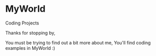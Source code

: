 MyWorld
=======

Coding Projects

Thanks for stopping by, 

You must be trying to find out a bit more about me, You'll find coding examples in MyWorld :)
